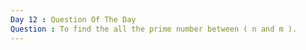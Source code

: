 ```yaml
---		
Day 12 : Question Of The Day
Question : To find the all the prime number between ( n and m ).
---
```

